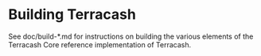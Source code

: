 Building Terracash
================

See doc/build-*.md for instructions on building the various
elements of the Terracash Core reference implementation of Terracash.
